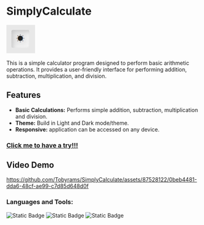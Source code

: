 # SimplyCalculate  
<img src="https://github.com/Tobyrams/SimplyCalculate/blob/main/Image/SimplyCalculateIcon.png" alt="SimplyCalculate Logo" width="75"/>


This is a simple calculator program designed to perform basic arithmetic operations. 
It provides a user-friendly interface for performing addition, subtraction, multiplication, and division.

## Features

- **Basic Calculations:** Performs simple addition, subtraction, multiplication and division.
- **Theme:** Build in Light and Dark mode/theme.
- **Responsive:** application can be accessed on any device.


### [Click me to have a try!!!](https://tobyrams.github.io/SimplyCalculate/)

## Video Demo


https://github.com/Tobyrams/SimplyCalculate/assets/87528122/0beb4481-dda6-48cf-ae99-c7d85d648d0f



### Languages and Tools:
![Static Badge](https://img.shields.io/badge/HTML-orange?style=for-the-badge&logoColor=orange)
![Static Badge](https://img.shields.io/badge/CSS-purple?style=for-the-badge&logoColor=purple)
![Static Badge](https://img.shields.io/badge/JavaScript-yellow?style=for-the-badge&logoColor=yellow)
